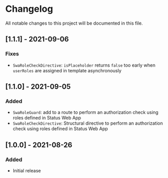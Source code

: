 # Changelog

All notable changes to this project will be documented in this file.

## [1.1.1] - 2021-09-06

### Fixes

- `SwaRoleCheckDirective`: `isPlaceholder` returns `false` too early when `userRoles` are assigned in template asynchronously

## [1.1.0] - 2021-09-05

### Added

- `SwaRoleGuard`: add to a route to perform an authorization check using roles defined in Status Web App
- `SwaRoleCheckDirective`: Structural directive to perform an authorization check using roles defined in Status Web App 

## [1.0.0] - 2021-08-26

### Added

- Initial release
